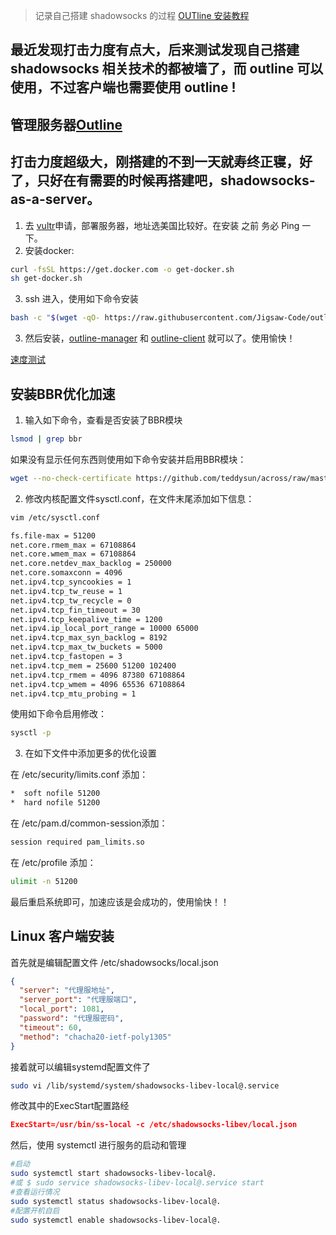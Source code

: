 > 记录自己搭建 shadowsocks 的过程
> [OUTline 安装教程](https://soragui.com/手动实现-shadowsocks-as-a-service/)

## 最近发现打击力度有点大，后来测试发现自己搭建 shadowsocks 相关技术的都被墙了，而 outline 可以使用，不过客户端也需要使用 outline !

## 管理服务器[Outline](https://github.com/Jigsaw-Code/outline-server)

## 打击力度超级大，刚搭建的不到一天就寿终正寝，好了，只好在有需要的时候再搭建吧，shadowsocks-as-a-server。

1. 去 [vultr](https://www.vultr.com/?ref=7513206)申请，部署服务器，地址选美国比较好。在安装 之前 务必 Ping 一下。
2. 安装docker:
```bash
curl -fsSL https://get.docker.com -o get-docker.sh
sh get-docker.sh
```
3. ssh 进入，使用如下命令安装 
```bash
bash -c "$(wget -qO- https://raw.githubusercontent.com/Jigsaw-Code/outline-server/master/src/server_manager/install_scripts/install_server.sh)"
```
3. 然后安装，[outline-manager](https://github.com/Jigsaw-Code/outline-server/tree/master/src/server_manager) 和 [outline-client](https://github.com/Jigsaw-Code/outline-client) 就可以了。使用愉快！

[速度测试](beta.speedtest.net)

## 安装BBR优化加速

1. 输入如下命令，查看是否安装了BBR模块

```bash
lsmod | grep bbr
```

如果没有显示任何东西则使用如下命令安装并启用BBR模块：

```bash
wget --no-check-certificate https://github.com/teddysun/across/raw/master/bbr.sh && chmod +x bbr.sh && ./bbr.sh
```

2. 修改内核配置文件sysctl.conf，在文件末尾添加如下信息：

```bash
vim /etc/sysctl.conf
```

```bash
fs.file-max = 51200
net.core.rmem_max = 67108864
net.core.wmem_max = 67108864
net.core.netdev_max_backlog = 250000
net.core.somaxconn = 4096
net.ipv4.tcp_syncookies = 1
net.ipv4.tcp_tw_reuse = 1
net.ipv4.tcp_tw_recycle = 0
net.ipv4.tcp_fin_timeout = 30
net.ipv4.tcp_keepalive_time = 1200
net.ipv4.ip_local_port_range = 10000 65000
net.ipv4.tcp_max_syn_backlog = 8192
net.ipv4.tcp_max_tw_buckets = 5000
net.ipv4.tcp_fastopen = 3
net.ipv4.tcp_mem = 25600 51200 102400
net.ipv4.tcp_rmem = 4096 87380 67108864
net.ipv4.tcp_wmem = 4096 65536 67108864
net.ipv4.tcp_mtu_probing = 1
```

使用如下命令启用修改：

```bash
sysctl -p
```

3. 在如下文件中添加更多的优化设置

在 /etc/security/limits.conf 添加：

```bash
*  soft nofile 51200
*  hard nofile 51200
```

在 /etc/pam.d/common-session添加：

```bash
session required pam_limits.so
```

在 /etc/profile 添加：

```bash
ulimit -n 51200
```

最后重启系统即可，加速应该是会成功的，使用愉快！！

## Linux 客户端安装
首先就是编辑配置文件 /etc/shadowsocks/local.json
```json
{
  "server": "代理服地址",
  "server_port": "代理服端口",
  "local_port": 1081,
  "password": "代理服密码",
  "timeout": 60,
  "method": "chacha20-ietf-poly1305"
}
```
接着就可以编辑systemd配置文件了
```bash
sudo vi /lib/systemd/system/shadowsocks-libev-local@.service
```
修改其中的ExecStart配置路经
```json
ExecStart=/usr/bin/ss-local -c /etc/shadowsocks-libev/local.json
```

然后，使用 systemctl 进行服务的启动和管理
```bash
#启动
sudo systemctl start shadowsocks-libev-local@.
#或 $ sudo service shadowsocks-libev-local@.service start
#查看运行情况
sudo systemctl status shadowsocks-libev-local@.
#配置开机自启
sudo systemctl enable shadowsocks-libev-local@.
```
